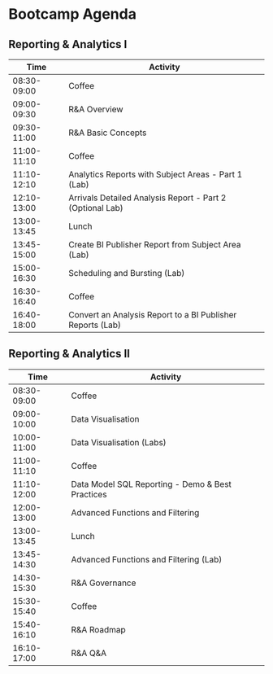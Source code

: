 # Bootcamp Agenda

## Reporting & Analytics I

|Time       |Activity                                                                       |
|-----------|-------------------------------------------------------------------------------|
|08:30-09:00|Coffee                                                                         |
|09:00-09:30|R&A Overview                                                                   |
|09:30-11:00|R&A Basic Concepts                                                             |
|11:00-11:10|Coffee                                                                         |
|11:10-12:10|Analytics Reports with Subject Areas - Part 1 (Lab)                            |
|12:10-13:00|Arrivals Detailed Analysis Report - Part 2 (Optional Lab)                      |
|13:00-13:45|Lunch                                                                          |
|13:45-15:00|Create BI Publisher Report from Subject Area (Lab)                             |
|15:00-16:30|Scheduling and Bursting (Lab)                                                  |
|16:30-16:40|Coffee                                                                         |
|16:40-18:00|Convert an Analysis Report to a BI Publisher Reports (Lab)                     |

## Reporting & Analytics II

|Time       |Activity                                                                       |
|-----------|-------------------------------------------------------------------------------|
|08:30-09:00|Coffee                                                                         |
|09:00-10:00|Data Visualisation                                                             |
|10:00-11:00|Data Visualisation (Labs)                                                      |
|11:00-11:10|Coffee                                                                         |
|11:10-12:00|Data Model SQL Reporting - Demo & Best Practices                               |
|12:00-13:00|Advanced Functions and Filtering                                               |
|13:00-13:45|Lunch                                                                          |
|13:45-14:30|Advanced Functions and Filtering (Lab)                                         |
|14:30-15:30|R&A Governance                                                                 |
|15:30-15:40|Coffee                                                                         |
|15:40-16:10|R&A Roadmap                                                                    |
|16:10-17:00|R&A Q&A                                                                        |

